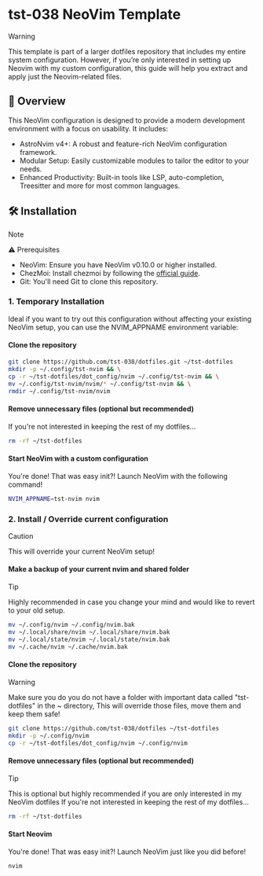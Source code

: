 # tst-038 NeoVim Template

> [!WARNING]
> This template is part of a larger dotfiles repository that includes my entire system configuration. However, if you’re only
> interested in setting up Neovim with my custom configuration, this guide will help you extract and apply just the
> Neovim-related files.

## 🌟 Overview

This NeoVim configuration is designed to provide a modern development environment with a focus on usability. It includes:

- AstroNvim v4+: A robust and feature-rich NeoVim configuration framework.
- Modular Setup: Easily customizable modules to tailor the editor to your needs.
- Enhanced Productivity: Built-in tools like LSP, auto-completion, Treesitter and more for most common languages.

## 🛠️ Installation

> [!NOTE]
> ⚠️ Prerequisites
>
> - NeoVim: Ensure you have NeoVim v0.10.0 or higher installed.
> - ChezMoi: Install chezmoi by following the [official guide](https://www.chezmoi.io/install/).
> - Git: You'll need Git to clone this repository.

### 1. Temporary Installation

Ideal if you want to try out this configuration without affecting your existing NeoVim setup, you can use the NVIM_APPNAME environment variable:

#### Clone the repository

```bash
git clone https://github.com/tst-038/dotfiles.git ~/tst-dotfiles
mkdir -p ~/.config/tst-nvim && \
cp -r ~/tst-dotfiles/dot_config/nvim ~/.config/tst-nvim && \
mv ~/.config/tst-nvim/nvim/* ~/.config/tst-nvim && \
rmdir ~/.config/tst-nvim/nvim
```

#### Remove unnecessary files (optional but recommended)

If you're not interested in keeping the rest of my dotfiles...

```bash
rm -rf ~/tst-dotfiles
```

#### Start NeoVim with a custom configuration

You're done! That was easy init?! Launch NeoVim with the following command!

```bash
NVIM_APPNAME=tst-nvim nvim
```

### 2. Install / Override current configuration

> [!CAUTION]
> This will override your current NeoVim setup!

#### Make a backup of your current nvim and shared folder

> [!TIP]
> Highly recommended in case you change your mind and would like to revert to your old setup.

```bash
mv ~/.config/nvim ~/.config/nvim.bak
mv ~/.local/share/nvim ~/.local/share/nvim.bak
mv ~/.local/state/nvim ~/.local/state/nvim.bak
mv ~/.cache/nvim ~/.cache/nvim.bak
```

#### Clone the repository

> [!WARNING]
> Make sure you do you do not have a folder with important data called "tst-dotfiles" in the ~ directory,
> This will override those files, move them and keep them safe!

```bash
git clone https://github.com/tst-038/dotfiles ~/tst-dotfiles
mkdir -p ~/.config/nvim
cp -r ~/tst-dotfiles/dot_config/nvim ~/.config/nvim
```

#### Remove unnecessary files (optional but recommended)

> [!TIP]
> This is optional but highly recommended if you are only interested in my NeoVim dotfiles
> If you're not interested in keeping the rest of my dotfiles...

```bash
rm -rf ~/tst-dotfiles
```

#### Start Neovim

You're done! That was easy init?! Launch NeoVim just like you did before!

```bash
nvim
```
